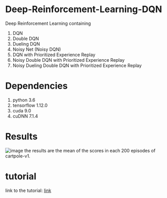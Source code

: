 # Deep-Reinforcement-Learning-DQN
Deep Reinforcement Learning containing
1) DQN
2) Double DQN
3) Dueling DQN
4) Noisy Net (Noisy DQN)
5) DQN with Prioritized Experience Replay
6) Noisy Double DQN with Prioritized Experience Replay
7) Noisy Dueling Double DQN with Prioritized Experience Replay

# Dependencies
1) python 3.6
2) tensorflow 1.12.0
3) cuda 9.0
4) cuDNN 7.1.4

# Results
![image](https://github.com/Parsa33033/Deep-Reinforcement-Learning-DQN/blob/master/Plot/Figure_1.png)
the results are the mean of the scores in each 200 episodes of cartpole-v1.

# tutorial
link to the tutorial: [link](https://medium.com/@parsa_h_m/deep-reinforcement-learning-dqn-double-dqn-dueling-dqn-noisy-dqn-and-dqn-with-prioritized-551f621a9823)

